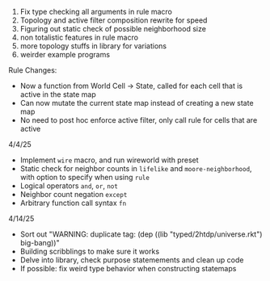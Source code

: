 1. Fix type checking all arguments in rule macro
2. Topology and active filter composition rewrite for speed 
3. Figuring out static check of possible neighborhood size
4. non totalistic features in rule macro
5. more topology stuffs in library for variations 
6. weirder example programs 

Rule Changes:
- Now a function from World Cell -> State, called for each cell that is active in the state map
- Can now mutate the current state map instead of creating a new state map
- No need to post hoc enforce active filter, only call rule for cells that are active 



4/4/25
- Implement `wire` macro, and run wireworld with preset 
- Static check for neighbor counts in `lifelike` and `moore-neighborhood`, with option to specify when using `rule`
- Logical operators `and`, `or`, `not`
- Neighbor count negation `except`
- Arbitrary function call syntax `fn`


4/14/25
- Sort out "WARNING: duplicate tag: (dep ((lib "typed/2htdp/universe.rkt") big-bang))"
- Building scribblings to make sure it works
- Delve into library, check purpose statemements and clean up code
- If possible: fix weird type behavior when constructing statemaps 
